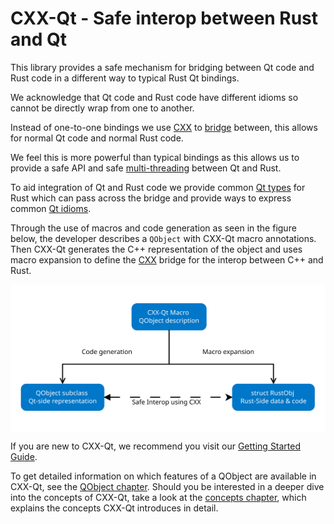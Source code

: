 <!--
SPDX-FileCopyrightText: 2021 Klarälvdalens Datakonsult AB, a KDAB Group company <info@kdab.com>
SPDX-FileContributor: Andrew Hayzen <andrew.hayzen@kdab.com>

SPDX-License-Identifier: MIT OR Apache-2.0
-->

# CXX-Qt - Safe interop between Rust and Qt

This library provides a safe mechanism for bridging between Qt code and Rust code in a different way to typical Rust Qt bindings.

We acknowledge that Qt code and Rust code have different idioms so cannot be directly wrap from one to another.

Instead of one-to-one bindings we use [CXX](https://cxx.rs/) to [bridge](./concepts/bridge.md) between, this allows for normal Qt code and normal Rust code.

We feel this is more powerful than typical bindings as this allows us to provide a safe API and safe [multi-threading](./concepts/threading.md) between Qt and Rust.

To aid integration of Qt and Rust code we provide common [Qt types](./concepts/types.md) for Rust which can pass across the bridge and provide ways to express common [Qt idioms](./concepts/qt.md).

Through the use of macros and code generation as seen in the figure below, the developer describes a `QObject` with CXX-Qt macro annotations. Then CXX-Qt generates the C++ representation of the object and uses macro expansion to define the [CXX](https://cxx.rs/) bridge for the interop between C++ and Rust.

<div style="background-color: white; padding: 1rem; text-align: center;">

![Overview of CXX-Qt concept](./images/overview_abstract.svg)

</div>

If you are new to CXX-Qt, we recommend you visit our [Getting Started Guide](./getting-started/index.md).

To get detailed information on which features of a QObject are available in CXX-Qt, see the [QObject chapter](./qobject/index.md).
Should you be interested in a deeper dive into the concepts of CXX-Qt, take a look at the [concepts chapter](./concepts/index.md), which explains the concepts CXX-Qt introduces in detail.
